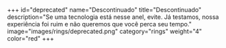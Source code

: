 +++
id="deprecated"
name="Descontinuado"
title="Descontinuado"
description="Se uma tecnologia está nesse anel, evite. Já testamos, nossa experiência foi ruim e não queremos que você perca seu tempo."
image="images/rings/deprecated.png"
category="rings"
weight="4"
color="red"
+++